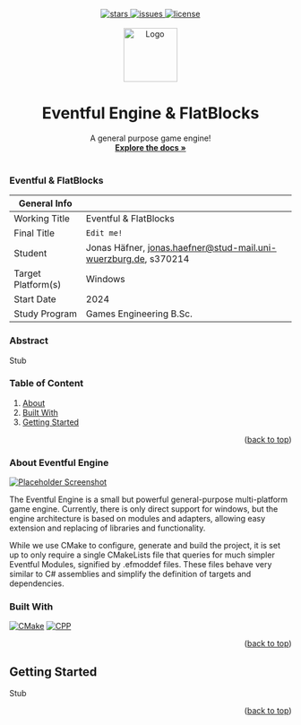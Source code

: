 <!-- BACK TO TOP ANCHOR -->
<a id="readme-top"></a>

<!-- PROJECT SHIELDS -->

<!-- Hacky attempt to make conditional image replacements
<style>
    .image-replacement-stars[data-value="https://gitlab2.informatik.uni-wuerzburg.de/GE/Teaching/gl3/projects/2024/28-gl3-haefner/-/"]{
        display: block;
        -moz-box-sizing: border-box;
        box-sizing: border-box;
        background: url(https://img.shields.io/gitlab/stars/https%3A%2F%2Fgitlab2.informatik.uni-wuerzburg.de%2FGE%2FTeaching%2Fgl3%2Fprojects%2F2024%2F28-gl3-haefner.svg?style=plastic)
        no-repeat;
    }
    .image-replacement-issues[data-value="https://gitlab2.informatik.uni-wuerzburg.de/GE/Teaching/gl3/projects/2024/28-gl3-haefner/-/"]{
        display: block;
        -moz-box-sizing: border-box;
        box-sizing: border-box;
        background: url(https://img.shields.io/gitlab/issues/https%3A%2F%2Fgitlab2.informatik.uni-wuerzburg.de%2FGE%2FTeaching%2Fgl3%2Fprojects%2F2024%2F28-gl3-haefner.svg?style=plastic)
        no-repeat;
    }
    .image-replacement-license[data-value="https://gitlab2.informatik.uni-wuerzburg.de/GE/Teaching/gl3/projects/2024/28-gl3-haefner/-/"]{
        display: block;
        -moz-box-sizing: border-box;
        box-sizing: border-box;
        background: url(https://img.shields.io/gitlab/license/https%3A%2F%2Fgitlab2.informatik.uni-wuerzburg.de%2FGE%2FTeaching%2Fgl3%2Fprojects%2F2024%2F28-gl3-haefner.svg?style=plastic)
        no-repeat;
    }
</style>
Gitlab and github do not in fact render CSS styles, so while this does what it is supposed to do locally, it does not on repo -->

<!-- For now I guess we'll live with the link being correct, but the image being incorrect -->

<div align="center"> 
    <a href="/../../stargazers"> 
        <img class="image-replacement-stars" src="https://img.shields.io/github/stars/MBGratax/Eventful_FlatBlocks.svg?style=plastic" alt="stars"  data-value="/../../"> 
    </a> 
    &#9;
    <a href="/../../issues"> 
        <img class="image-replacement-issues" src="https://img.shields.io/github/issues/MBGratax/Eventful_FlatBlocks.svg?style=plastic" alt="issues" data-value="/../../"> 
    </a> 
    &#9; 
    <a href="/../../LICENSE.txt"> 
        <img class="image-replacement-license" src="https://img.shields.io/github/license/MBGratax/Eventful_FlatBlocks.svg?style=plastic" alt="license" data-value="/../../"> 
    </a> 
</div> 

<!-- PROJECT LOGO -->
<br />
<div align="center">
  <a href="/../../">
    <img src="Resources/placeholderIcon.png" alt="Logo" width="96" height="96">
  </a>

<h1 align="center">Eventful Engine & FlatBlocks</h1>

  <p align="center">
    A general purpose game engine!
    <br />
    <a href="/../../wiki"><strong>Explore the docs »</strong></a>
    <br />
    <br />
<!--
Commented out for now, add link to trailer, bug report and feature request later
    <a href="https:">View Trailer</a>
    &middot;
    <a href="https:">Report Bug</a>
    &middot;
    <a href="https:">Request Feature</a>
-->  
</p>
</div>

### Eventful & FlatBlocks

| General Info       |                                                                 |
|--------------------|-----------------------------------------------------------------|
| Working Title      | Eventful & FlatBlocks                                           |
| Final Title        | `Edit me!`                                                      |
| Student            | Jonas Häfner, jonas.haefner@stud-mail.uni-wuerzburg.de, s370214 |
| Target Platform(s) | Windows                                                         |
| Start Date         | 2024                                                            |
| Study Program      | Games Engineering B.Sc.                                         |

### Abstract
Stub

<!-- GitLab could use [[_TOC_]] to autogen this, but github can't. Github autogens one though.
In the end it makes sense to just build it ourselves-->
### Table of Content
1. [About](#about-eventful-engine)
2. [Built With](#built-with)
3. [Getting Started](#getting-started)

<p align="right">(<a href="#readme-top">back to top</a>)</p>

### About Eventful Engine

[![Placeholder Screenshot][product-screenshot]](https://example.com)

The Eventful Engine is a small but powerful general-purpose multi-platform game engine. 
Currently, there is only direct support for windows, but the engine architecture is based on modules and adapters,
allowing easy extension and replacing of libraries and functionality.

While we use CMake to configure, generate and build the project, it is set up to only require a single CMakeLists file that queries 
for much simpler Eventful Modules, signified by .efmoddef files. These files behave very similar to C# assemblies and 
simplify the definition of targets and dependencies.

### Built With

[![CMake][CMake]][CMake-url]
[![CPP][CPP]][CPP-url]

<p align="right">(<a href="#readme-top">back to top</a>)</p>

<!-- GETTING STARTED -->
## Getting Started

Stub

<!-- 
Fill this out once we actually have a set in stone set up.
### Prerequisites

This is an example of how to list things you need to use the software and how to install them.
* npm
  ```sh
  npm install npm@latest -g
  ```

### Installation

_Below is an example of how you can instruct your audience on installing and setting up your app. This template doesn't rely on any external dependencies or services._

1. Get a free API Key at [https://example.com](https://example.com)
2. Clone the repo
   ```sh
   git clone https://github.com/github_username/repo_name.git
   ```
3. Install NPM packages
   ```sh
   npm install
   ```
4. Enter your API in `config.js`
   ```js
   const API_KEY = 'ENTER YOUR API';
   ```
5. Change git remote url to avoid accidental pushes to base project
   ```sh
   git remote set-url origin github_username/repo_name
   git remote -v # confirm the changes
   ```
-->
<p align="right">(<a href="#readme-top">back to top</a>)</p>



<!-- USAGE EXAMPLES 
This should probably just point to the demo example project later?
## Usage

Use this space to show useful examples of how a project can be used. Additional screenshots, code examples and demos work well in this space. You may also link to more resources.

_For more examples, please refer to the [Documentation](https://example.com)_

<p align="right">(<a href="#readme-top">back to top</a>)</p>
-->


<!-- ROADMAP
Keep this snippit for later ig?
## Roadmap

- [x] Crossed
- [ ] not crossed

See the [open issues](https://github.com/othneildrew/Best-README-Template/issues) for a full list of proposed features (and known issues).

<p align="right">(<a href="#readme-top">back to top</a>)</p>
-->

<!-- LICENSE
Will add license later, for now keep this commented out
## License

Distributed under the Unlicense License. See `LICENSE.txt` for more information.

<p align="right">(<a href="#readme-top">back to top</a>)</p>
 -->

<!-- MARKDOWN LINKS & IMAGES -->
[product-screenshot]: Resources/placeholderIcon.png
[CPP]: https://img.shields.io/badge/cpp-000000?style=for-the-badge&logo=cplusplus&logoColor=white
[CPP-url]: https://isocpp.org
[CMake]: https://img.shields.io/badge/Cmake-20232A?style=for-the-badge&logo=cmake&logoColor=61DAFB
[CMake-url]: https://cmake.org
<!-- Grab the project root regardless of vendor (Gitlab/GitHub), experimental -->
[root]: /../../
